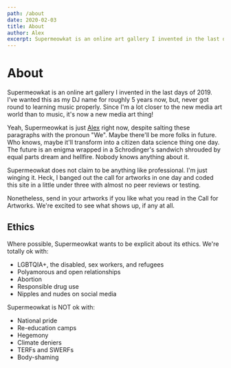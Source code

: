 ```yaml
---
path: /about
date: 2020-02-03
title: About
author: Alex
excerpt: Supermeowkat is an online art gallery I invented in the last days of 2019.
---
```


# About

Supermeowkat is an online art gallery I invented in the last days of 2019. I’ve wanted this as my DJ name for roughly 5 years now, but, never got round to learning music properly. Since I'm a lot closer to the new media art world than to music, it's now a new media art thing!

Yeah, Supermeowkat is just [Alex](https://github.com/alexalexyang) right now, despite salting these paragraphs with the pronoun "We". Maybe there'll be more folks in future. Who knows, maybe it'll transform into a citizen data science thing one day. The future is an enigma wrapped in a Schrodinger's sandwich shrouded by equal parts dream and hellfire. Nobody knows anything about it.

Supermeowkat does not claim to be anything like professional. I'm just winging it. Heck, I banged out the call for artworks in one day and coded this site in a little under three with almost no peer reviews or testing.

Nonetheless, send in your artworks if you like what you read in the Call for Artworks. We're excited to see what shows up, if any at all.

## Ethics

Where possible, Supermeowkat wants to be explicit about its ethics. We're totally ok with:

- LGBTQIA+, the disabled, sex workers, and refugees
- Polyamorous and open relationships
- Abortion
- Responsible drug use
- Nipples and nudes on social media

Supermeowkat is NOT ok with:

- National pride
- Re-education camps
- Hegemony
- Climate deniers
- TERFs and SWERFs
- Body-shaming
